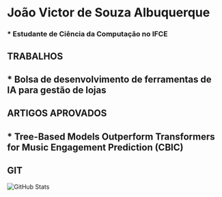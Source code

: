 # João Victor de Souza Albuquerque

### * Estudante de Ciência da Computação no IFCE 

## TRABALHOS
## * Bolsa de desenvolvimento de ferramentas de IA para gestão de lojas

## ARTIGOS APROVADOS
## * Tree-Based Models Outperform Transformers for Music Engagement Prediction (CBIC)

## GIT
![GitHub Stats](https://github-readme-stats.vercel.app/api?username=J0hnV1ct0r&theme=midnight-purple&bg_color=000&border_color=30A3DC&show_icons=true&icon_color=30A3DC&title_color=E94D5F&text_color=FFF)

